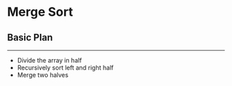 # Merge Sort

## Basic Plan

----

- Divide the array in half
- Recursively sort left and right half
- Merge two halves
